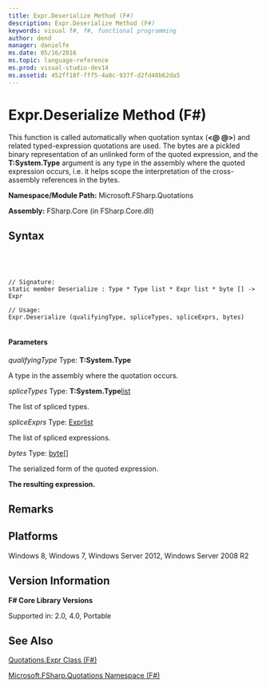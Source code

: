 ```yaml
---
title: Expr.Deserialize Method (F#)
description: Expr.Deserialize Method (F#)
keywords: visual f#, f#, functional programming
author: dend
manager: danielfe
ms.date: 05/16/2016
ms.topic: language-reference
ms.prod: visual-studio-dev14
ms.assetid: 452ff18f-fff5-4a8c-937f-d2fd48b62da5 
---
```


# Expr.Deserialize Method (F#)

This function is called automatically when quotation syntax (**&lt;@ @&gt;**) and related typed-expression quotations are used. The bytes are a pickled binary representation of an unlinked form of the quoted expression, and the **T:System.Type** argument is any type in the assembly where the quoted expression occurs, i.e. it helps scope the interpretation of the cross-assembly references in the bytes.

**Namespace/Module Path:** Microsoft.FSharp.Quotations

**Assembly:** FSharp.Core (in FSharp.Core.dll)


## Syntax



```




// Signature:
static member Deserialize : Type * Type list * Expr list * byte [] -> Expr

// Usage:
Expr.Deserialize (qualifyingType, spliceTypes, spliceExprs, bytes)


```





#### Parameters
*qualifyingType*
Type: **T:System.Type**


A type in the assembly where the quotation occurs.


*spliceTypes*
Type: **T:System.Type**[list](http://msdn.microsoft.com/en-us/library/c627b668-477b-4409-91ed-06d7f1b3e4a7)


The list of spliced types.


*spliceExprs*
Type: [Expr](http://msdn.microsoft.com/en-us/library/ed6a2caf-69d4-45c2-ab97-e9b3be9bce65)[list](http://msdn.microsoft.com/en-us/library/c627b668-477b-4409-91ed-06d7f1b3e4a7)


The list of spliced expressions.


*bytes*
Type: [byte](http://msdn.microsoft.com/en-us/library/17a98430-283a-4ff6-a475-e6999577179d)[[]](http://msdn.microsoft.com/en-us/library/def20292-9aae-4596-9275-b94e594f8493)


The serialized form of the quoted expression.



**The resulting expression.**
## Remarks

## Platforms
Windows 8, Windows 7, Windows Server 2012, Windows Server 2008 R2


## Version Information
**F# Core Library Versions**

Supported in: 2.0, 4.0, Portable




## See Also
[Quotations.Expr Class &#40;F&#35;&#41;](Quotations.Expr-Class-%5BFSharp%5D.md)

[Microsoft.FSharp.Quotations Namespace &#40;F&#35;&#41;](Microsoft.FSharp.Quotations-Namespace-%5BFSharp%5D.md)

